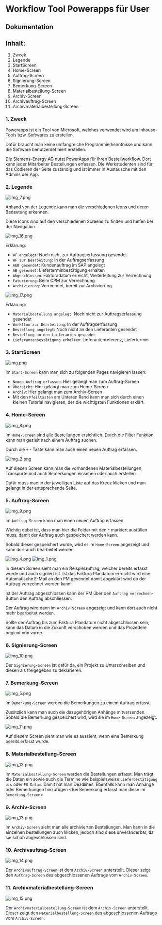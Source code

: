 # **Workflow Tool Powerapps für User**
## **Dokumentation**

## Inhalt:

1. Zweck
2. Legende
3. StartScreen
4. Home-Screen
5. Auftrag-Screen
6. Signierung-Screen
7. Bemerkung-Screen
8. Materialbestellung-Screen
9. Archiv-Screen
10. Archivauftrag-Screen
11. Archivmaterialbestellung-Screen

### 1. Zweck

Powerapps ist ein Tool von Microsoft, welches verwendet wird um Inhouse-Tools bzw. Softwares zu erstellen. <p> Dafür braucht man keine umfangreiche Programmierkenntnisse und kann die Software benutzerdefiniert erstellen.

Die Siemens-Energy AG nutzt PowerApps für ihren Bestellworkflow. Dort kann jeder Mitarbeiter Bestellungen erfassen. Die Werkstudenten sind für das Codieren der Seite zuständig und ist immer in Austausche mit den Admins der App.

### 2. Legende

![img_7.png](img_7.png)

Anhand von der Legende kann man die verschiedenen Icons und deren Bedeutung erkennen. <p> Diese Icons sind auf den verschiedenen Screens zu finden und helfen bei der Navigation.

![img_16.png](img_16.png)

Erklärung:

- `WF angelegt`: Noch nicht zur Auftragserfassung gesendet
- `WF zur Bearbeitung`: In der Auftragserfassung
- `AEB gesendet`: Kundenauftrag im SAP angelegt
- `AB gesendet`: Lieferterminbestätigung erhalten
- `Abgeschlossen`: Fakturadatum erreicht, Weiterleitung zur Verrechnung
- `Faturierung`: Beim CPM zur Verrechnung
- `Archivierung`: Verrechnet, bereit zur Archivierung

![img_17.png](img_17.png)

Erklärung:

- `Materialbestellung angelegt`: Noch nicht zur Auftragserfassung gesendet
- `Workflow zur Bearbeitung`: In der Auftragserfassung
- `Bestellung angelegt`: Noch nicht an den Lieferanten gesendet
- `Bestellung an den Lieferanten gesendet`
- `Lieferantenbestätigung erhalten`: Lieferantenreferenz, Liefertermin

### 3. StartScreen

![img.png](img.png)

Im `Start-Screen` kann man sich zu folgenden Pages navigieren lassen:

- `Neuen Auftrag erfassen`: Hier gelangt man zum Auftrag-Screen
- `Übersicht`: Hier gelangt man zum Home-Screen
- `Archiv`: Hier gelangt man zum Archiv-Screen
- Mit den `Pfeiltasten` am Unteren Rand kann man sich durch einen kleinen Tutorial navigieren, der die wichtigsten Funktionen erklärt.

### 4. Home-Screen

![img_8.png](img_8.png)

Im `Home-Screen` sind alle Bestellungen ersichtlich. Durch die Filter Funktion kann man gezielt nach einem Auftrag suchen. <p> Durch die `+` - Taste kann man auch einen neuen Auftrag erfassen.

![img_2.png](img_2.png)

Auf diesen Screen kann man die vorhandenen Materialbestellungen, Transporte und auch Bemerkungen einsehen oder auch erstellen. <p> Dafür muss man in der jeweiligen Liste auf das Kreuz klicken und man gelangt in der entsprechende Seite.

### 5. Auftrag-Screen

![img_9.png](img_9.png)

Im `Auftrag-Screen` kann man einen neuen Auftrag erfassen. <p> Wichtig dabei ist, dass man hier die Felder mit den `*` markiert ausfüllen muss, damit der Auftrag auch gespeichert werden kann. <p> Sobald dieser gespeichert wurde, wird er im `Home-Screen` angezeigt und kann dort auch bearbeitet werden.

![img_4.png](img_4.png)
![img_1.png](img_1.png)

In diesem Screen sieht man ein Beispielauftrag, welcher bereits erfasst wurde und auch signiert ist. Ist das Faktura Plandatum erreicht wird eine Automatische E-Mail an den PM gesendet damit abgeklärt wird ob der Auftrag verrechnet werden kann. <p> Ist der Auftrag abgeschlossen kann der PM über den `Auftrag verrechnen`-Button den Auftrag abschliessen. <p> Der Auftrag wird dann im `Archiv-Screen` angezeigt und kann dort auch nicht mehr bearbeitet werden. <p> Sollte der Auftrag bis zum Faktura Plandatum nicht abgeschlossen sein, kann das Datum in die Zukunft verschoben werden und das Prozedere beginnt von vorne.

### 6. Signierung-Screen

![img_10.png](img_10.png)

Der `Signierung-Screen` ist dafür da, ein Projekt zu Unterschreiben und diesen als freigegeben zu deklarieren.


### 7. Bemerkung-Screen

![img_5.png](img_5.png)

Im `Bemerkung-Screen` werden die Bemerkungen zu einem Auftrag erfasst. <p> Zusätzlich kann man auch die dazugehörigen Anhänge mitversenden. Sobald die Bemerkung gespeichert wird, wird sie im `Home-Screen` angezeigt.

![img_11.png](img_11.png)

Auf diesem Screen sieht man wie es aussieht, wenn eine Bemerkung bereits erfasst wurde.

### 8. Materialbestellung-Screen

![img_12.png](img_12.png)

Im `Materialbestellung-Screen` werden die Bestellungen erfasst. Man trägt die Daten ein sowie auch die Termine wie beispielsweise `Lieferbestätigung bis` oder `PO Datum`. Damit hat man Deadlines. Ebenfalls kann man Anhänge oder Bemerkungen  hinzufügen <Bei Bemerkung erfasst man diese im `Bemerkung-Screen`>

### 9. Archiv-Screen

![img_13.png](img_13.png)

Im `Archiv-Screen` sieht man alle archivierten Bestellungen. Man kann in die einzelnen bestellungen auch klicken, jedoch sind diese unveränderbar, da sie schon abgeschlossen sind.

### 10. Archivauftrag-Screen

![img_14.png](img_14.png)

Der `Archivauftrag-Screen` ist dem `Archiv-Screen` unterstellt. Dieser zeigt den `Auftrag-Screen` des abgeschlossenen Auftrags vom `Archiv-Screen`.

### 11. Archivmaterialbestellung-Screen

![img_15.png](img_15.png)

Der `Archivmaterialbestellung-Screen` ist dem `Archiv-Screen` unterstellt. Dieser zeigt den `Materialbestellung-Screen` des abgeschlossenen Auftrags vom `Archiv-Screen`.


